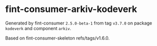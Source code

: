 # fint-consumer-arkiv-kodeverk

Generated by fint-consumer `2.5.0-beta-1` from tag `v3.7.0` on package `kodeverk` and component `arkiv`.

Based on fint-consumer-skeleton refs/tags/v1.6.0.
